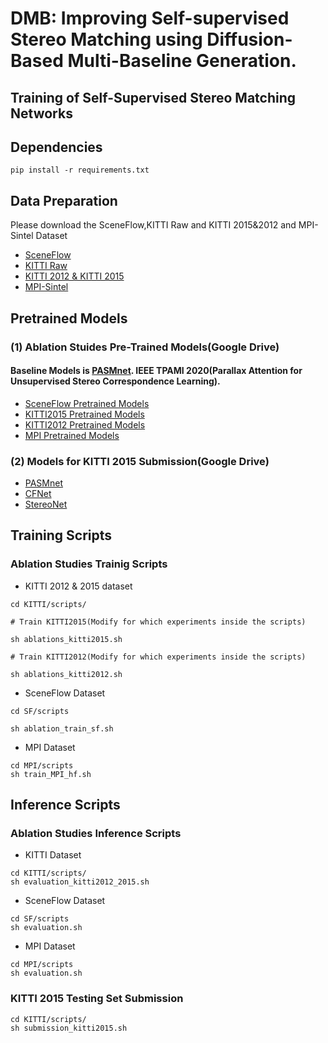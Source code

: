 # DMB: Improving Self-supervised Stereo Matching using Diffusion-Based Multi-Baseline Generation.
## Training of Self-Supervised Stereo Matching Networks

## Dependencies 
```
pip install -r requirements.txt
```  


## Data Preparation  
Please download the SceneFlow,KITTI Raw and KITTI 2015&2012 and MPI-Sintel Dataset 

- [SceneFlow](https://lmb.informatik.uni-freiburg.de/resources/datasets/SceneFlowDatasets.en.html) 
- [KITTI Raw](https://www.cvlibs.net/datasets/kitti/raw_data.php) 
- [KITTI 2012 & KITTI 2015](https://www.cvlibs.net/datasets/kitti/eval_scene_flow.php?benchmark=stereo) 
- [MPI-Sintel](http://sintel.is.tue.mpg.de/) 

## Pretrained Models
### (1) Ablation Stuides Pre-Trained Models(Google Drive)
#### Baseline Models is [PASMnet](https://github.com/The-Learning-And-Vision-Atelier-LAVA/PAM). IEEE TPAMI 2020(Parallax Attention for Unsupervised Stereo Correspondence Learning).  

- [SceneFlow Pretrained Models](https://drive.google.com/drive/folders/1EIit3SgUSAFtTAlmd555CZ0zuZg6ishY?usp=sharing)
- [KITTI2015 Pretrained Models](https://drive.google.com/drive/folders/1lS5kN06nacaGDCGvDLu76uuVGbTUv6id?usp=sharing)
- [KITTI2012 Pretrained Models](https://drive.google.com/drive/folders/1xNiLjIRm0LYGFx-YGehPMSo9V2jA3XNr?usp=sharing)
- [MPI Pretrained Models](https://drive.google.com/drive/folders/1grFP_GOqyAzJqZw3rdm9CkR1avqgMWjN?usp=sharing)  

### (2) Models for KITTI 2015 Submission(Google Drive) 
- [PASMnet](https://drive.google.com/drive/folders/1scRa3TxjeaiOb5HCTdV8g3oy6pz3ENwE?usp=sharing)
- [CFNet](https://drive.google.com/drive/folders/1scRa3TxjeaiOb5HCTdV8g3oy6pz3ENwE?usp=sharing) 
- [StereoNet](https://drive.google.com/drive/folders/1scRa3TxjeaiOb5HCTdV8g3oy6pz3ENwE?usp=sharing)


## Training Scripts

### Ablation Studies Trainig Scripts
- KITTI 2012 & 2015 dataset
```
cd KITTI/scripts/

# Train KITTI2015(Modify for which experiments inside the scripts)  

sh ablations_kitti2015.sh

# Train KITTI2012(Modify for which experiments inside the scripts)  

sh ablations_kitti2012.sh
```
- SceneFlow Dataset
```
cd SF/scripts

sh ablation_train_sf.sh

```
- MPI Dataset
```
cd MPI/scripts
sh train_MPI_hf.sh

```


## Inference Scripts


### Ablation Studies Inference Scripts

- KITTI Dataset
```
cd KITTI/scripts/
sh evaluation_kitti2012_2015.sh

```
- SceneFlow Dataset

```
cd SF/scripts
sh evaluation.sh

```

- MPI Dataset

```
cd MPI/scripts
sh evaluation.sh

```

### KITTI 2015 Testing Set Submission  

```
cd KITTI/scripts/
sh submission_kitti2015.sh

```
